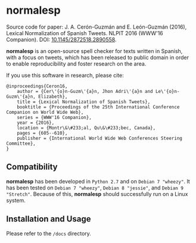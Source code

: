 # normalesp

Source code for paper: J. A. Cerón-Guzmán and E. León-Guzmán (2016), Lexical Normalization of Spanish Tweets. NLPIT 2016 (WWW'16 Companion). DOI: [10.1145/2872518.2890558](http://dx.doi.org/10.1145/2872518.2890558).

**normalesp** is an open-source spell checker for texts written in Spanish, with a focus on tweets, which has been released to public domain in order to enable reproducibility and foster research on the area.

If you use this software in research, please cite:

```
@inproceedings{Ceron16,
    author = {Cer\'{o}n-Guzm\'{a}n, Jhon Adri\'{a}n and Le\'{o}n-Guzm\'{a}n, Elizabeth},
    title = {Lexical Normalization of Spanish Tweets},
    booktitle = {Proceedings of the 25th International Conference Companion on World Wide Web},
    series = {WWW'16 Companion},
    year = {2016},
    location = {Montr\&\#233;al, Qu\&\#233;bec, Canada},
    pages = {605--610},
    publisher = {International World Wide Web Conferences Steering Committee},
}
```

## Compatibility

**normalesp** has been developed in `Python 2.7` and on `Debian 7 "wheezy"`. It has been tested on `Debian 7 "wheezy"`, `Debian 8 "jessie"`, and `Debian 9 "Stretch"`. Because of this, **normalesp** should successfully run on a Linux system.

## Installation and Usage

Please refer to the `/docs` directory.
